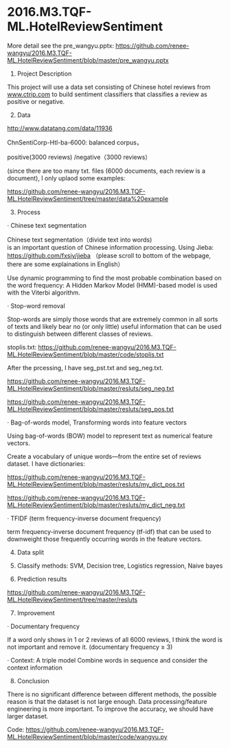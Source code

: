 # 2016.M3.TQF-ML.HotelReviewSentiment
More detail see the pre_wangyu.pptx: 
https://github.com/renee-wangyu/2016.M3.TQF-ML.HotelReviewSentiment/blob/master/pre_wangyu.pptx

1. Project Description

This project will use a data set consisting of Chinese hotel reviews from www.ctrip.com to build sentiment classifiers that classifies a review as positive or negative.


2. Data

http://www.datatang.com/data/11936

ChnSentiCorp-Htl-ba-6000: balanced corpus，

positive(3000 reviews) /negative（3000 reviews）

(since there are too many txt. files (6000 documents, each review is a document), I only uplaod some examples:

https://github.com/renee-wangyu/2016.M3.TQF-ML.HotelReviewSentiment/tree/master/data%20example


3. Process


· Chinese text segmentation

Chinese text segmentation（divide text into words) is an important question of Chinese information processing.
Using Jieba: https://github.com/fxsjy/jieba
（please scroll to bottom of the webpage, there are some explainations in English）

Use dynamic programming to find the most probable combination based on the word frequency: A Hidden Markov Model (HMM)-based model is used with the Viterbi algorithm.


· Stop-word removal

Stop-words are simply those words that are extremely common in all sorts of texts and likely bear no (or only little) useful information that can be used to distinguish between different classes of reviews.

stoplis.txt: 
https://github.com/renee-wangyu/2016.M3.TQF-ML.HotelReviewSentiment/blob/master/code/stoplis.txt

After the prcessing, I have seg_pst.txt and seg_neg.txt.

https://github.com/renee-wangyu/2016.M3.TQF-ML.HotelReviewSentiment/blob/master/resluts/seg_neg.txt

https://github.com/renee-wangyu/2016.M3.TQF-ML.HotelReviewSentiment/blob/master/resluts/seg_pos.txt


· Bag-of-words model, Transforming words into feature vectors

Using bag-of-words (BOW) model to represent text as numerical feature vectors. 

Create a vocabulary of unique words—from the entire set of reviews dataset. I have dictionaries: 

https://github.com/renee-wangyu/2016.M3.TQF-ML.HotelReviewSentiment/blob/master/resluts/my_dict_pos.txt

https://github.com/renee-wangyu/2016.M3.TQF-ML.HotelReviewSentiment/blob/master/resluts/my_dict_neg.txt


· TFIDF (term frequency-inverse document frequency)

term frequency-inverse document frequency (tf-idf) that can be used to downweight those frequently occurring words in the feature vectors.


4. Data split

5. Classify methods: SVM, Decision tree, Logistics regression, Naive bayes

6. Prediction results

https://github.com/renee-wangyu/2016.M3.TQF-ML.HotelReviewSentiment/tree/master/resluts

7. Improvement


· Documentary frequency

If a word only shows in 1 or 2 reviews of all 6000 reviews, I think    the word is not important and remove it.
 (documentary frequency ≥ 3)


· Context: A triple model
Combine words in sequence and consider the context information

8. Conclusion

There is no significant difference between different methods, the possible reason is that the dataset is not large enough. 
Data processing/feature engineering is more important.
To improve the accuracy, we should have larger dataset.


Code: https://github.com/renee-wangyu/2016.M3.TQF-ML.HotelReviewSentiment/blob/master/code/wangyu.py
